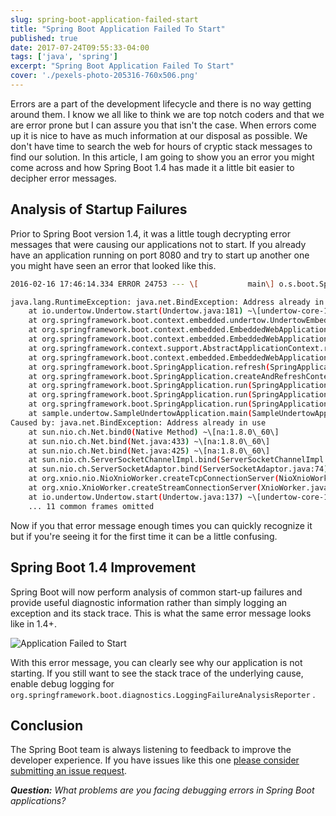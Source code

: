 ```yaml
---
slug: spring-boot-application-failed-start
title: "Spring Boot Application Failed To Start"
published: true
date: 2017-07-24T09:55:33-04:00
tags: ['java', 'spring']
excerpt: "Spring Boot Application Failed To Start"
cover: './pexels-photo-205316-760x506.png'
---
```


Errors are a part of the development lifecycle and there is no way getting around them. I know we all like to think we are top notch coders and that we are error prone but I can assure you that isn't the case. When errors come up it is nice to have as much information at our disposal as possible. We don't have time to search the web for hours of cryptic stack messages to find our solution. In this article, I am going to show you an error you might come across and how Spring Boot 1.4 has made it a little bit easier to decipher error messages. 

## Analysis of Startup Failures

Prior to Spring Boot version 1.4, it was a little tough decrypting error messages that were causing our applications not to start. If you already have an application running on port 8080 and try to start up another one you might have seen an error that looked like this. 

```bash
2016-02-16 17:46:14.334 ERROR 24753 --- \[           main\] o.s.boot.SpringApplication               : Application startup failed

java.lang.RuntimeException: java.net.BindException: Address already in use
    at io.undertow.Undertow.start(Undertow.java:181) ~\[undertow-core-1.3.14.Final.jar:1.3.14.Final\]
    at org.springframework.boot.context.embedded.undertow.UndertowEmbeddedServletContainer.start(UndertowEmbeddedServletContainer.java:121) ~\[spring-boot-1.3.2.RELEASE.jar:1.3.2.RELEASE\]
    at org.springframework.boot.context.embedded.EmbeddedWebApplicationContext.startEmbeddedServletContainer(EmbeddedWebApplicationContext.java:293) ~\[spring-boot-1.3.2.RELEASE.jar:1.3.2.RELEASE\]
    at org.springframework.boot.context.embedded.EmbeddedWebApplicationContext.finishRefresh(EmbeddedWebApplicationContext.java:141) ~\[spring-boot-1.3.2.RELEASE.jar:1.3.2.RELEASE\]
    at org.springframework.context.support.AbstractApplicationContext.refresh(AbstractApplicationContext.java:541) ~\[spring-context-4.2.4.RELEASE.jar:4.2.4.RELEASE\]
    at org.springframework.boot.context.embedded.EmbeddedWebApplicationContext.refresh(EmbeddedWebApplicationContext.java:118) ~\[spring-boot-1.3.2.RELEASE.jar:1.3.2.RELEASE\]
    at org.springframework.boot.SpringApplication.refresh(SpringApplication.java:766) \[spring-boot-1.3.2.RELEASE.jar:1.3.2.RELEASE\]
    at org.springframework.boot.SpringApplication.createAndRefreshContext(SpringApplication.java:361) \[spring-boot-1.3.2.RELEASE.jar:1.3.2.RELEASE\]
    at org.springframework.boot.SpringApplication.run(SpringApplication.java:307) \[spring-boot-1.3.2.RELEASE.jar:1.3.2.RELEASE\]
    at org.springframework.boot.SpringApplication.run(SpringApplication.java:1191) \[spring-boot-1.3.2.RELEASE.jar:1.3.2.RELEASE\]
    at org.springframework.boot.SpringApplication.run(SpringApplication.java:1180) \[spring-boot-1.3.2.RELEASE.jar:1.3.2.RELEASE\]
    at sample.undertow.SampleUndertowApplication.main(SampleUndertowApplication.java:26) \[classes/:na\]
Caused by: java.net.BindException: Address already in use
    at sun.nio.ch.Net.bind0(Native Method) ~\[na:1.8.0\_60\]
    at sun.nio.ch.Net.bind(Net.java:433) ~\[na:1.8.0\_60\]
    at sun.nio.ch.Net.bind(Net.java:425) ~\[na:1.8.0\_60\]
    at sun.nio.ch.ServerSocketChannelImpl.bind(ServerSocketChannelImpl.java:223) ~\[na:1.8.0\_60\]
    at sun.nio.ch.ServerSocketAdaptor.bind(ServerSocketAdaptor.java:74) ~\[na:1.8.0\_60\]
    at org.xnio.nio.NioXnioWorker.createTcpConnectionServer(NioXnioWorker.java:190) ~\[xnio-nio-3.3.4.Final.jar:3.3.4.Final\]
    at org.xnio.XnioWorker.createStreamConnectionServer(XnioWorker.java:243) ~\[xnio-api-3.3.4.Final.jar:3.3.4.Final\]
    at io.undertow.Undertow.start(Undertow.java:137) ~\[undertow-core-1.3.14.Final.jar:1.3.14.Final\]
    ... 11 common frames omitted
```

Now if you that error message enough times you can quickly recognize it but if you're seeing it for the first time it can be a little confusing. 

## Spring Boot 1.4 Improvement

Spring Boot will now perform analysis of common start-up failures and provide useful diagnostic information rather than simply logging an exception and its stack trace. This is what the same error message looks like in 1.4+. 

![Application Failed to Start](./2017-07-24_09-48-54-1024x345.png)

With this error message, you can clearly see why our application is not starting. If you still want to see the stack trace of the underlying cause, enable debug logging for  `org.springframework.boot.diagnostics.LoggingFailureAnalysisReporter` .

## Conclusion

The Spring Boot team is always listening to feedback to improve the developer experience. If you have issues like this one [please consider submitting an issue request](https://github.com/spring-projects/spring-boot). 

_**Question:** What problems are you facing debugging errors in Spring Boot applications?_
